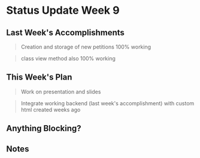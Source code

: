 # Status Update Week 9

## Last Week's Accomplishments

> Creation and storage of new petitions 100% working

> class view method also 100% working

## This Week's Plan

> Work on presentation and slides

> Integrate working backend (last week's accomplishment) with custom html created weeks ago


## Anything Blocking?


## Notes
